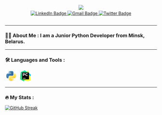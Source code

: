 <div id="header" align="center">
  <img src="https://media.giphy.com/media/3PTNHhuwbEk12/giphy.gif" width="500"/>
</div>
<div id="badges" align="center">
  <a href="https://www.linkedin.com/in/viktor-ogrenich-9b7b0b7a/">
    <img src="https://img.shields.io/badge/LinkedIn-blue?style=for-the-badge&logo=linkedin&logoColor=white" alt="LinkedIn Badge"/>
  </a>
  <a href="https://gmail.com/">
    <img src="https://img.shields.io/badge/Gmail-red?style=for-the-badge&logo=Gmail&logoColor=white" alt="Gmail Badge"/>
  </a>
  <a href="https://twitter.com/VOgrenich">
    <img src="https://img.shields.io/badge/Twitter-blue?style=for-the-badge&logo=twitter&logoColor=white" alt="Twitter Badge"/>
  </a>
</div>
<div id="badges" align="center">
<img src="https://komarev.com/ghpvc/?username=your-github-ViktorOgrenich&style=flat-square&color=blue" alt="" />
</div>

---

### :man_technologist: About Me : I am a Junior Python Developer from Minsk, Belarus.

---

### :hammer_and_wrench: Languages and Tools :
<div>
  <img src="https://github.com/devicons/devicon/raw/master/icons/python/python-original.svg" title="Python" alt="Python" width="40" height="40"/>&nbsp;
  <img src="https://github.com/devicons/devicon/blob/master/icons/pycharm/pycharm-original.svg" title="Pycharm" alt="Pycharm" width="40" height="40"/>&nbsp;
<div>
  
  ---
  
  ### :fire: My Stats :
  [![GitHub Streak](http://github-readme-streak-stats.herokuapp.com?user=ViktorOgrenich&theme=dark&background=000000)](https://git.io/streak-stats)
